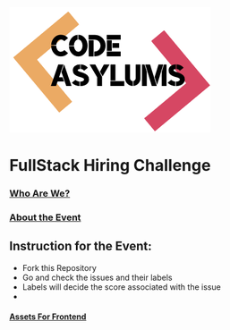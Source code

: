![CodeAsylums Logo](/logo.png)

# **FullStack Hiring Challenge**

### [Who Are We?](https://www.codeasylums.com)

### [About the Event](https://github.com/codeasylums-bootcamp/CodeAsylums-Hiring-Challenge-FullStack/blob/master/HIRING%20CHALLENGE.pdf)

## Instruction for the Event:
- Fork this Repository 
- Go and check the issues and their labels
- Labels will decide the score associated with the issue
- 

#### [Assets For Frontend](https://github.com/codeasylums-bootcamp/CodeAsylums-Hiring-Challenge-FullStack/tree/master/Frontend/Assets-Frontend)


